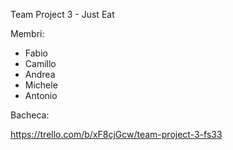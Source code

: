 Team Project 3 - Just Eat

Membri:

- Fabio
- Camillo
- Andrea
- Michele
- Antonio

Bacheca:

https://trello.com/b/xF8cjGcw/team-project-3-fs33
